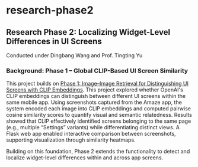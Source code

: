 # research-phase2

## Research Phase 2: Localizing Widget-Level Differences in UI Screens

Conducted under Dingbang Wang and Prof. Tingting Yu

### Background: Phase 1 – Global CLIP-Based UI Screen Similarity
This project builds on [Phase 1: Image–Image Retrieval for Distinguishing UI Screens with CLIP Embeddings](https://github.com/cooperfrank/research-phase1). This project explored whether OpenAI's CLIP embeddings can distinguish between different UI screens within the same mobile app. Using screenshots captured from the Amaze app, the system encoded each image into CLIP embeddings and computed pairwise cosine similarity scores to quantify visual and semantic relatedness. Results showed that CLIP effectively identified screens belonging to the same page (e.g., multiple “Settings” variants) while differentiating distinct views. A Flask web app enabled interactive comparison between screenshots, supporting visualization through similarity heatmaps.

Building on this foundation, Phase 2 extends the functionality to detect and localize widget-level differences within and across app screens.